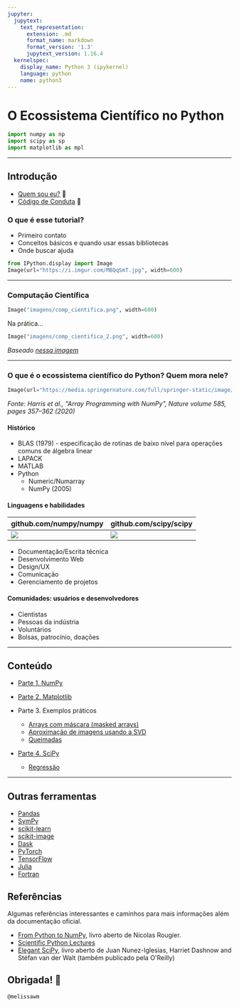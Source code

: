 ```yaml
---
jupyter:
  jupytext:
    text_representation:
      extension: .md
      format_name: markdown
      format_version: '1.3'
      jupytext_version: 1.16.4
  kernelspec:
    display_name: Python 3 (ipykernel)
    language: python
    name: python3
---
```


# O Ecossistema Científico no Python

<!-- #region -->
```python
import numpy as np
import scipy as sp
import matplotlib as mpl
```
<!-- #endregion -->

---

<!-- #region tags=["chapter"] -->
## Introdução

- [Quem sou eu?](https://github.com/melissawm) 👋
- [Código de Conduta](https://python.org.br/cdc/) 🤝
<!-- #endregion -->

<!-- #region tags=["section"] -->
### O que é esse tutorial?
<!-- #endregion -->

- Primeiro contato
- Conceitos básicos e quando usar essas bibliotecas
- Onde buscar ajuda

```python
from IPython.display import Image
Image(url="https://i.imgur.com/MBQqSmT.jpg", width=600)
```

---

<!-- #region tags=["section"] -->
### Computação Científica
<!-- #endregion -->

```python
Image("imagens/comp_cientifica.png", width=600)
```

Na prática...

```python
Image("imagens/comp_cientifica_2.png", width=600)
```

*Baseado [nessa imagem](https://agilescientific.com/blog/2018/1/10/what-is-scientific-computing)*


---

<!-- #region tags=["section"] -->
### O que é o ecossistema científico do Python? Quem mora nele?
<!-- #endregion -->

```python
Image(url="https://media.springernature.com/full/springer-static/image/art%3A10.1038%2Fs41586-020-2649-2/MediaObjects/41586_2020_2649_Fig2_HTML.png", width=600)
```

*Fonte: Harris et al., "Array Programming with NumPy", Nature volume 585, pages 357–362 (2020)*


#### Histórico

- BLAS (1979) - especificação de rotinas de baixo nível para operações comuns de álgebra linear
- LAPACK
- MATLAB
- Python
    - Numeric/Numarray
    - NumPy (2005)


#### Linguagens e habilidades

| github.com/numpy/numpy | github.com/scipy/scipy |
--------|---------------------------------------
| ![](https://i.imgur.com/z6zsl4Q.png) | ![](https://i.imgur.com/HJWrdZr.png) |

- Documentação/Escrita técnica
- Desenvolvimento Web
- Design/UX
- Comunicação
- Gerenciamento de projetos


#### Comunidades: usuários e desenvolvedores

- Cientistas
- Pessoas da indústria
- Voluntários
- Bolsas, patrocínio, doações


---

<!-- #region tags=["section"] -->
## Conteúdo
<!-- #endregion -->

<!-- #region -->
- [Parte 1. NumPy](01-Tutorial_NumPy.md)


- [Parte 2. Matplotlib](02-Tutorial_Matplotlib.md)


- Parte 3. Exemplos práticos

    - [Arrays com máscara (masked arrays)](03-Exemplo_Masked_Arrays.md)
    - [Aproximação de imagens usando a SVD](04-Exemplo_SVD.md)
    - [Queimadas](05-Exemplo_Queimadas.md)


- [Parte 4. SciPy](06-Tutorial_SciPy.md)
    - [Regressão](07-Exemplo_Regressao.md)
    
<!-- #endregion -->

---

<!-- #region tags=["chapter"] -->
## Outras ferramentas

- [Pandas](https://pandas.pydata.org/https://pandas.pydata.org/)
- [SymPy](https://www.sympy.org/pt/index.htmlhttps://www.sympy.org/pt/index.html)
- [scikit-learn](https://scikit-learn.orghttps://scikit-learn.org)
- [scikit-image](https://scikit-image.org/https://scikit-image.org/)
- [Dask](https://dask.org/https://dask.org/)
- [PyTorch](https://pytorch.org/https://pytorch.org/)
- [TensorFlow](https://www.tensorflow.orghttps://www.tensorflow.org)
- [Julia](https://julialang.org/https://julialang.org/)
- [Fortran](https://fortran-lang.org/https://fortran-lang.org/)
<!-- #endregion -->

## Referências



Algumas referências interessantes e caminhos para mais informações além da documentação oficial.


- [From Python to NumPy](https://github.com/rougier/from-python-to-numpy), livro aberto de Nicolas Rougier.
- [Scientific Python Lectures](https://lectures.scientific-python.org/)
- [Elegant SciPy](https://github.com/elegant-scipy/elegant-scipy), livro aberto de Juan Nunez-Iglesias, Harriet Dashnow and Stéfan van der Walt (também publicado pela O'Reilly)

<!-- #region tags=["chapter"] -->
## Obrigada! 💖

`@melissawm`
<!-- #endregion -->
